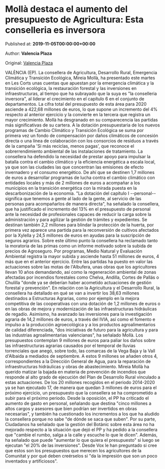 
# Mollà destaca el aumento del presupuesto de Agricultura: Esta conselleria es inversora

Published at: **2019-11-05T00:00:00+00:00**

Author: **Valencia Plaza**

Original: [Valencia Plaza](https://valenciaplaza.com/comparecencia-mireia-molla)

VALÈNCIA (EP). La consellera de Agricultura, Desarrollo Rural, Emergencia Climática y Transición Ecológica, Mireia Mollà, ha presentado este martes en Les Corts unas cuentas que apuestan por la emergencia climática y la transición ecológica, la restauración forestal y las inversiones en infraestructuras, al tiempo que ha subrayado que la suya es "la conselleria inversora", al liderar el crecimiento en el capítulo 6 en el conjunto de departamentos.
La cifra total del presupuesto de esta área para 2020 asciende a 422,68 millones de euros, lo que supone un incremento del 4% respecto al anterior ejercicio y la convierte en la tercera que registra un mayor crecimiento.
Mollà ha desgranado en su comparecencia las partidas más significativas de su cartera. A la dotación presupuestaria de los nuevos programas de Cambio Climático y Transición Ecológica se suma por primera vez un fondo de compensación por daños climáticos de concesión directa o una línea de colaboración con los consorcios de residuos a través de la campaña 'Si más reciclas, menos pagas', que reconoce el sobrerrendimiento ambiental de las instalaciones de tratamiento.
La consellera ha defendido la necesidad de prestar apoyo para impulsar la batalla contra el cambio climático y la eficiencia energética a escala local, ya que son las ciudades las que concentran las emisiones de efecto invernadero y el consumo energético. De ahí que se destinen 1,7 millones de euros a desarrollar programas de lucha contra el cambio climático con entidades locales y más de 2 millones de euros a acompañar a los municipios en la transición energética con la mirada puesta en la descarbonización de la economía.
"La dotación del capítulo I --personal-- significa que tenemos a gente al lado de la gente, al servicio de las personas para acompañarlos de manera directa", ha señalado la consellera, que ha justificado el incremento del 13% en el presupuesto de personal ante la necesidad de profesionales capaces de reducir la carga sobre la administración y para agilizar la gestión de trámites y expedientes.
Se destinan también 2,2 millones para blindar la protección de la huerta, por primera vez aparece una partida para la reconversión de cultivos afectados por la Xylella y 24,5 millones de euros en ayudas para la suscripción de seguros agrarios. Sobre este último punto la consellera ha reclamado tanto la moratoria de las primas como un informe motivado sobre la subida de precios de Agroseguro.
Por programas, Medio Natural y Evaluación Ambiental registra la mayor subida y asciende hasta 51 millones de euros, 4 más que en el anterior ejercicio. Entre las partidas ha puesto en valor las actuaciones sobre las motas de l'Albufera, unas obras que los agricultores llevan 10 años demandando, así como la regeneración ambiental de zonas afectadas por incendios forestales como Chelva, Andilla, Cortes de Pallás o Chulilla "donde ya se deberían haber acometido actuaciones de gestión forestal y prevención".
En relación con la Agricultura y el Desarrollo Rural, la consellera ha detallado en qué se van a invertir los 38,63 millones destinados a Estructuras Agrarias, como por ejemplo en la mejora competitiva de las cooperativas con una dotación de 1,2 millones de euros o en las obras de mejora y modernización de las infraestructuras hidráulicas de regadío.
Asimismo, ha avanzado las inversiones para la investigación agraria de 14,2 millones de euros, a través del IVIA, así como el fomento e impulso a la producción agroecológica y a los productos agroalimentarios de calidad diferenciada, "dos iniciativas de futuro para la agricultura y para las industrias agroalimentarias valencianas", ha señalado Mollà.
Los presupuestos contemplan 9 millones de euros para paliar los daños sobre las infraestructuras agrarias causados por el temporal de lluvias torrenciales que anegó, sobre todo, las comarcas de la Vega Baja y la Vall d'Albaida a mediados de septiembre. A estos 9 millones se añaden otros 4, correspondientes a la Dirección General de Agua, para la reparación de infraestructuras hidráulicas y obras de abastecimiento.
Mireia Mollà ha querido matizar la bajada en materia de prevención de incendios que responde al alto grado de ejecución del Plan de Desarrollo Rural vinculado a estas actuaciones. De los 20 millones recogidos en el periodo 2014-2020 ya se han ejecutado 17, de manera que quedan 3 millones de euros para el próximo ejercicio, un presupuesto que la consellera se ha comprometido a subir para el próximo periodo.
Desde la oposición, el PP ha criticado el aumento de gasto en personal, señalando que destina "cinco millones a altos cargos y asesores que bien podrían ser invertidos en obras necesarias", y también ha cuestionado los incrementos a los que ha aludido la consellera porque no sabe "de dónde se saca que suben".
Por su parte, Ciudadanos ha señalado que la gestión del Botànic sobre esta área no ha mejorado respecto a la situación que dejó el PP y ha pedido a la consellera que "cambie el rumbo, salga a la calle y escuche lo que le dicen". Además, ha señalado que puede "aumentar lo que quiera el presupuesto" si luego se ejecutan "el 20% de las inversiones".
Desde Vox le han preguntado si cree que estos son los presupuestos que merecen los agricultores de la Comunitat y por qué deben creérselos si "da la impresión que son un poco inventados y artificiosos".
